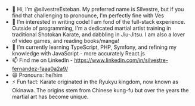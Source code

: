 - 👋 Hi, I’m @silvestreEsteban. My preferred name is Silvestre, but if you find that challenging to pronounce, I'm perfectly fine with Ves
- 👀 I’m interested in writing code! I am fond of the full-stack experience. Outside of programming, I'm a dedicated martial artist training in traditional Shotokan Karate, and dabbling in Jiu-Jitsu. I am also a lover of video games, and reading books/manga!
- 🌱 I’m currently learning TypeScript, PHP, Symfony, and refining my knowledge with JavaScript - more accurately React.js
- 📫 Find me on LinkedIn - https://www.linkedin.com/in/silvestre-fernandez-1aaa0a2a9/
- 😄 Pronouns: he/him
- ⚡ Fun fact: Karate originated in the Ryukyu kingdom, now known as Okinawa. The origins stem from Chinese kung-fu but over the years the martial art has become unique.

<!---
silvestreEsteban/silvestreEsteban is a ✨ special ✨ repository because its `README.md` (this file) appears on your GitHub profile.
You can click the Preview link to take a look at your changes.
--->
